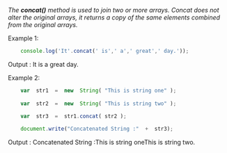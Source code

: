

*The **concat()** method is used to join two or more arrays. Concat does not alter the original arrays, it returns a copy of the same elements combined from the original arrays.*


Example 1:
```js
    console.log('It'.concat(' is',' a',' great',' day.'));
```
Output : It is a great day.
 
Example 2:
```js
    var  str1  =  new  String( "This is string one" );
    
    var  str2  =  new  String( "This is string two" );
    
    var  str3  =  str1.concat( str2 );

    document.write("Concatenated String :"  +  str3);
```
Output : Concatenated String :This is string oneThis is string two.
